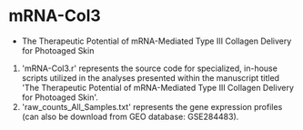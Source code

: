 # mRNA-Col3

- The Therapeutic Potential of mRNA-Mediated Type III Collagen Delivery for Photoaged Skin <br>

1. 'mRNA-Col3.r' represents the source code for specialized, in-house scripts utilized in the analyses presented within the manuscript titled 'The Therapeutic Potential of mRNA-Mediated Type III Collagen Delivery for Photoaged Skin'.
2. 'raw_counts_All_Samples.txt' represents the gene expression profiles (can also be download from GEO database: GSE284483).
